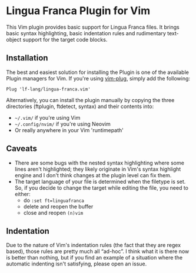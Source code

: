 # Lingua Franca Plugin for Vim

This Vim plugin provides basic support for Lingua Franca files.
It brings basic syntax highlighting, basic indentation rules and rudimentary text-object support for the target code blocks.

## Installation

The best and easiest solution for installing the Plugin is one of the available Plugin managers for Vim.
If you're using [vim-plug](https://github.com/junegunn/vim-plug), simply add the following:
```Vim
Plug 'lf-lang/lingua-franca.vim'
```

Alternatively, you can install the plugin manually by copying the three directories (ftplugin, ftdetect, syntax) and their contents into:

- `~/.vim/` if you're using Vim
- `~/.config/nvim/` if you're using Neovim
- Or really anywhere in your Vim 'runtimepath'

## Caveats

- There are some bugs with the nested syntax highlighting where some lines aren't highlighted; they likely originate in Vim's syntax highlight engine and I don't think changes at the plugin level can fix them.
- The target language of your file is determined when the filetype is set. So, if you decide to change the target while editing the file, you need to either:
  - do `:set ft=linguafranca`
  - delete and reopen the buffer
  - close and reopen `(n)vim`

## Indentation
Due to the nature of Vim's indentation rules (the fact that they are regex based), those rules are pretty much all “ad-hoc”.
I think what it is there now is better than nothing, but if you find an example of a situation where the automatic indenting isn't satisfying, please open an issue.

